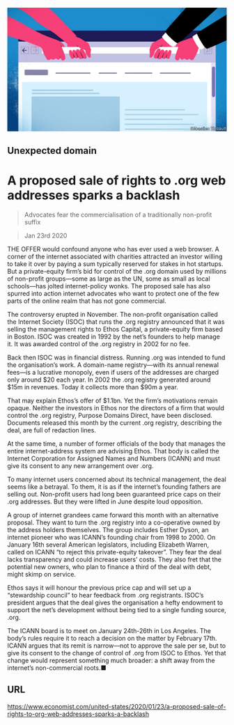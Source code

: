 ![](./images/20200125_USD001_0.jpg)

## Unexpected domain

# A proposed sale of rights to .org web addresses sparks a backlash

> Advocates fear the commercialisation of a traditionally non-profit suffix

> Jan 23rd 2020

THE OFFER would confound anyone who has ever used a web browser. A corner of the internet associated with charities attracted an investor willing to take it over by paying a sum typically reserved for stakes in hot startups. But a private-equity firm’s bid for control of the .org domain used by millions of non-profit groups—some as large as the UN, some as small as local schools—has jolted internet-policy wonks. The proposed sale has also spurred into action internet advocates who want to protect one of the few parts of the online realm that has not gone commercial.

The controversy erupted in November. The non-profit organisation called the Internet Society (ISOC) that runs the .org registry announced that it was selling the management rights to Ethos Capital, a private-equity firm based in Boston. ISOC was created in 1992 by the net’s founders to help manage it. It was awarded control of the .org registry in 2002 for no fee.

Back then ISOC was in financial distress. Running .org was intended to fund the organisation’s work. A domain-name registry—with its annual renewal fees—is a lucrative monopoly, even if users of the addresses are charged only around $20 each year. In 2002 the .org registry generated around $15m in revenues. Today it collects more than $90m a year.

That may explain Ethos’s offer of $1.1bn. Yet the firm’s motivations remain opaque. Neither the investors in Ethos nor the directors of a firm that would control the .org registry, Purpose Domains Direct, have been disclosed. Documents released this month by the current .org registry, describing the deal, are full of redaction lines.

At the same time, a number of former officials of the body that manages the entire internet-address system are advising Ethos. That body is called the Internet Corporation for Assigned Names and Numbers (ICANN) and must give its consent to any new arrangement over .org.

To many internet users concerned about its technical management, the deal seems like a betrayal. To them, it is as if the internet’s founding fathers are selling out. Non-profit users had long been guaranteed price caps on their .org addresses. But they were lifted in June despite loud opposition.

A group of internet grandees came forward this month with an alternative proposal. They want to turn the .org registry into a co-operative owned by the address holders themselves. The group includes Esther Dyson, an internet pioneer who was ICANN’s founding chair from 1998 to 2000. On January 16th several American legislators, including Elizabeth Warren, called on ICANN “to reject this private-equity takeover”. They fear the deal lacks transparency and could increase users’ costs. They also fret that the potential new owners, who plan to finance a third of the deal with debt, might skimp on service.

Ethos says it will honour the previous price cap and will set up a “stewardship council” to hear feedback from .org registrants. ISOC’s president argues that the deal gives the organisation a hefty endowment to support the net’s development without being tied to a single funding source, .org.

The ICANN board is to meet on January 24th-26th in Los Angeles. The body’s rules require it to reach a decision on the matter by February 17th. ICANN argues that its remit is narrow—not to approve the sale per se, but to give its consent to the change of control of .org from ISOC to Ethos. Yet that change would represent something much broader: a shift away from the internet’s non-commercial roots.■

## URL

https://www.economist.com/united-states/2020/01/23/a-proposed-sale-of-rights-to-org-web-addresses-sparks-a-backlash
